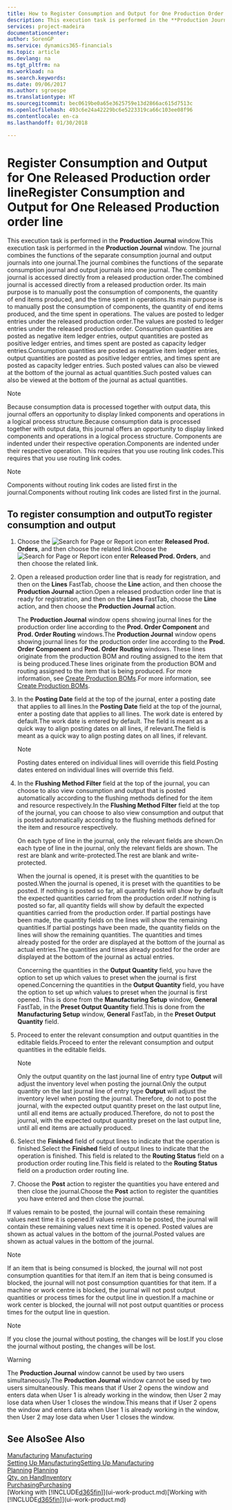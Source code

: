 ```yaml
---
title: How to Register Consumption and Output for One Production Order | Microsoft Docs
description: This execution task is performed in the **Production Journal** window. The journal combines the functions of the separate consumption journal and output journals into one journal. The combined journal is accessed directly from a released production order. Its main purpose is to manually post the consumption of components, the quantity of end items produced, and the time spent in operations.
services: project-madeira
documentationcenter: 
author: SorenGP
ms.service: dynamics365-financials
ms.topic: article
ms.devlang: na
ms.tgt_pltfrm: na
ms.workload: na
ms.search.keywords: 
ms.date: 09/06/2017
ms.author: sgroespe
ms.translationtype: HT
ms.sourcegitcommit: bec0619be0a65e3625759e13d2866ac615d7513c
ms.openlocfilehash: 493c6e24a42229bc6e5223319ca66c103ee08f96
ms.contentlocale: en-ca
ms.lasthandoff: 01/30/2018

---
```

# <a name="register-consumption-and-output-for-one-released-production-order-line"></a><span data-ttu-id="11658-106">Register Consumption and Output for One Released Production order line</span><span class="sxs-lookup"><span data-stu-id="11658-106">Register Consumption and Output for One Released Production order line</span></span>
<span data-ttu-id="11658-107">This execution task is performed in the **Production Journal** window.</span><span class="sxs-lookup"><span data-stu-id="11658-107">This execution task is performed in the **Production Journal** window.</span></span> <span data-ttu-id="11658-108">The journal combines the functions of the separate consumption journal and output journals into one journal.</span><span class="sxs-lookup"><span data-stu-id="11658-108">The journal combines the functions of the separate consumption journal and output journals into one journal.</span></span> <span data-ttu-id="11658-109">The combined journal is accessed directly from a released production order.</span><span class="sxs-lookup"><span data-stu-id="11658-109">The combined journal is accessed directly from a released production order.</span></span> <span data-ttu-id="11658-110">Its main purpose is to manually post the consumption of components, the quantity of end items produced, and the time spent in operations.</span><span class="sxs-lookup"><span data-stu-id="11658-110">Its main purpose is to manually post the consumption of components, the quantity of end items produced, and the time spent in operations.</span></span> <span data-ttu-id="11658-111">The values are posted to ledger entries under the released production order.</span><span class="sxs-lookup"><span data-stu-id="11658-111">The values are posted to ledger entries under the released production order.</span></span> <span data-ttu-id="11658-112">Consumption quantities are posted as negative item ledger entries, output quantities are posted as positive ledger entries, and times spent are posted as capacity ledger entries.</span><span class="sxs-lookup"><span data-stu-id="11658-112">Consumption quantities are posted as negative item ledger entries, output quantities are posted as positive ledger entries, and times spent are posted as capacity ledger entries.</span></span> <span data-ttu-id="11658-113">Such posted values can also be viewed at the bottom of the journal as actual quantities.</span><span class="sxs-lookup"><span data-stu-id="11658-113">Such posted values can also be viewed at the bottom of the journal as actual quantities.</span></span>  

> [!NOTE]  
>  <span data-ttu-id="11658-114">Because consumption data is processed together with output data, this journal offers an opportunity to display linked components and operations in a logical process structure.</span><span class="sxs-lookup"><span data-stu-id="11658-114">Because consumption data is processed together with output data, this journal offers an opportunity to display linked components and operations in a logical process structure.</span></span> <span data-ttu-id="11658-115">Components are indented under their respective operation.</span><span class="sxs-lookup"><span data-stu-id="11658-115">Components are indented under their respective operation.</span></span> <span data-ttu-id="11658-116">This requires that you use routing link codes.</span><span class="sxs-lookup"><span data-stu-id="11658-116">This requires that you use routing link codes.</span></span>  

> [!NOTE]  
>  <span data-ttu-id="11658-117">Components without routing link codes are listed first in the journal.</span><span class="sxs-lookup"><span data-stu-id="11658-117">Components without routing link codes are listed first in the journal.</span></span>  

## <a name="to-register-consumption-and-output"></a><span data-ttu-id="11658-118">To register consumption and output</span><span class="sxs-lookup"><span data-stu-id="11658-118">To register consumption and output</span></span>  
1.  <span data-ttu-id="11658-119">Choose the ![Search for Page or Report](media/ui-search/search_small.png "Search for Page or Report icon") icon enter **Released Prod. Orders**, and then choose the related link.</span><span class="sxs-lookup"><span data-stu-id="11658-119">Choose the ![Search for Page or Report](media/ui-search/search_small.png "Search for Page or Report icon") icon enter **Released Prod. Orders**, and then choose the related link.</span></span>  
2.  <span data-ttu-id="11658-120">Open a released production order line that is ready for registration, and then on the **Lines** FastTab, choose the **Line** action, and then choose the **Production Journal** action.</span><span class="sxs-lookup"><span data-stu-id="11658-120">Open a released production order line that is ready for registration, and then on the **Lines** FastTab, choose the **Line** action, and then choose the **Production Journal** action.</span></span>  

    <span data-ttu-id="11658-121">The **Production Journal** window opens showing journal lines for the production order line according to the **Prod. Order Component** and **Prod. Order Routing** windows.</span><span class="sxs-lookup"><span data-stu-id="11658-121">The **Production Journal** window opens showing journal lines for the production order line according to the **Prod. Order Component** and **Prod. Order Routing** windows.</span></span> <span data-ttu-id="11658-122">These lines originate from the production BOM and routing assigned to the item that is being produced.</span><span class="sxs-lookup"><span data-stu-id="11658-122">These lines originate from the production BOM and routing assigned to the item that is being produced.</span></span> <span data-ttu-id="11658-123">For more information, see [Create Production BOMs](production-how-to-create-routings.md).</span><span class="sxs-lookup"><span data-stu-id="11658-123">For more information, see [Create Production BOMs](production-how-to-create-routings.md).</span></span>  

3.  <span data-ttu-id="11658-124">In the **Posting Date** field at the top of the journal, enter a posting date that applies to all lines.</span><span class="sxs-lookup"><span data-stu-id="11658-124">In the **Posting Date** field at the top of the journal, enter a posting date that applies to all lines.</span></span> <span data-ttu-id="11658-125">The work date is entered by default.</span><span class="sxs-lookup"><span data-stu-id="11658-125">The work date is entered by default.</span></span> <span data-ttu-id="11658-126">The field is meant as a quick way to align posting dates on all lines, if relevant.</span><span class="sxs-lookup"><span data-stu-id="11658-126">The field is meant as a quick way to align posting dates on all lines, if relevant.</span></span>  

    > [!NOTE]  
    >  <span data-ttu-id="11658-127">Posting dates entered on individual lines will override this field.</span><span class="sxs-lookup"><span data-stu-id="11658-127">Posting dates entered on individual lines will override this field.</span></span>  

4.  <span data-ttu-id="11658-128">In the **Flushing Method Filter** field at the top of the journal, you can choose to also view consumption and output that is posted automatically according to the flushing methods defined for the item and resource respectively.</span><span class="sxs-lookup"><span data-stu-id="11658-128">In the **Flushing Method Filter** field at the top of the journal, you can choose to also view consumption and output that is posted automatically according to the flushing methods defined for the item and resource respectively.</span></span>  

    <span data-ttu-id="11658-129">On each type of line in the journal, only the relevant fields are shown.</span><span class="sxs-lookup"><span data-stu-id="11658-129">On each type of line in the journal, only the relevant fields are shown.</span></span> <span data-ttu-id="11658-130">The rest are blank and write-protected.</span><span class="sxs-lookup"><span data-stu-id="11658-130">The rest are blank and write-protected.</span></span>  

    <span data-ttu-id="11658-131">When the journal is opened, it is preset with the quantities to be posted.</span><span class="sxs-lookup"><span data-stu-id="11658-131">When the journal is opened, it is preset with the quantities to be posted.</span></span> <span data-ttu-id="11658-132">If nothing is posted so far, all quantity fields will show by default the expected quantities carried from the production order.</span><span class="sxs-lookup"><span data-stu-id="11658-132">If nothing is posted so far, all quantity fields will show by default the expected quantities carried from the production order.</span></span> <span data-ttu-id="11658-133">If partial postings have been made, the quantity fields on the lines will show the remaining quantities.</span><span class="sxs-lookup"><span data-stu-id="11658-133">If partial postings have been made, the quantity fields on the lines will show the remaining quantities.</span></span> <span data-ttu-id="11658-134">The quantities and times already posted for the order are displayed at the bottom of the journal as actual entries.</span><span class="sxs-lookup"><span data-stu-id="11658-134">The quantities and times already posted for the order are displayed at the bottom of the journal as actual entries.</span></span>  

    <span data-ttu-id="11658-135">Concerning the quantities in the **Output Quantity** field, you have the option to set up which values to preset when the journal is first opened.</span><span class="sxs-lookup"><span data-stu-id="11658-135">Concerning the quantities in the **Output Quantity** field, you have the option to set up which values to preset when the journal is first opened.</span></span> <span data-ttu-id="11658-136">This is done from the **Manufacturing Setup** window, **General** FastTab, in the **Preset Output Quantity** field.</span><span class="sxs-lookup"><span data-stu-id="11658-136">This is done from the **Manufacturing Setup** window, **General** FastTab, in the **Preset Output Quantity** field.</span></span> 

5.  <span data-ttu-id="11658-137">Proceed to enter the relevant consumption and output quantities in the editable fields.</span><span class="sxs-lookup"><span data-stu-id="11658-137">Proceed to enter the relevant consumption and output quantities in the editable fields.</span></span>  

    > [!NOTE]  
    >  <span data-ttu-id="11658-138">Only the output quantity on the last journal line of entry type **Output** will adjust the inventory level when posting the journal.</span><span class="sxs-lookup"><span data-stu-id="11658-138">Only the output quantity on the last journal line of entry type **Output** will adjust the inventory level when posting the journal.</span></span> <span data-ttu-id="11658-139">Therefore, do not to post the journal, with the expected output quantity preset on the last output line, until all end items are actually produced.</span><span class="sxs-lookup"><span data-stu-id="11658-139">Therefore, do not to post the journal, with the expected output quantity preset on the last output line, until all end items are actually produced.</span></span>  

6.  <span data-ttu-id="11658-140">Select the **Finished** field of output lines to indicate that the operation is finished.</span><span class="sxs-lookup"><span data-stu-id="11658-140">Select the **Finished** field of output lines to indicate that the operation is finished.</span></span> <span data-ttu-id="11658-141">This field is related to the **Routing Status** field on a production order routing line.</span><span class="sxs-lookup"><span data-stu-id="11658-141">This field is related to the **Routing Status** field on a production order routing line.</span></span>  
7.  <span data-ttu-id="11658-142">Choose the **Post** action to register the quantities you have entered and then close the journal.</span><span class="sxs-lookup"><span data-stu-id="11658-142">Choose the **Post** action to register the quantities you have entered and then close the journal.</span></span>  

<span data-ttu-id="11658-143">If values remain to be posted, the journal will contain these remaining values next time it is opened.</span><span class="sxs-lookup"><span data-stu-id="11658-143">If values remain to be posted, the journal will contain these remaining values next time it is opened.</span></span> <span data-ttu-id="11658-144">Posted values are shown as actual values in the bottom of the journal.</span><span class="sxs-lookup"><span data-stu-id="11658-144">Posted values are shown as actual values in the bottom of the journal.</span></span>  

> [!NOTE]  
>  <span data-ttu-id="11658-145"> If an item that is being consumed is blocked, the journal will not post consumption quantities for that item.</span><span class="sxs-lookup"><span data-stu-id="11658-145">If an item that is being consumed is blocked, the journal will not post consumption quantities for that item.</span></span> <span data-ttu-id="11658-146">If a machine or work centre is blocked, the journal will not post output quantities or process times for the output line in question.</span><span class="sxs-lookup"><span data-stu-id="11658-146">If a machine or work center is blocked, the journal will not post output quantities or process times for the output line in question.</span></span>  

> [!NOTE]  
>  <span data-ttu-id="11658-147">If you close the journal without posting, the changes will be lost.</span><span class="sxs-lookup"><span data-stu-id="11658-147">If you close the journal without posting, the changes will be lost.</span></span>  

> [!WARNING]  
>  <span data-ttu-id="11658-148">The **Production Journal** window cannot be used by two users simultaneously.</span><span class="sxs-lookup"><span data-stu-id="11658-148">The **Production Journal** window cannot be used by two users simultaneously.</span></span> <span data-ttu-id="11658-149">This means that if User 2 opens the window and enters data when User 1 is already working in the window, then User 2 may lose data when User 1 closes the window.</span><span class="sxs-lookup"><span data-stu-id="11658-149">This means that if User 2 opens the window and enters data when User 1 is already working in the window, then User 2 may lose data when User 1 closes the window.</span></span>  

## <a name="see-also"></a><span data-ttu-id="11658-150">See Also</span><span class="sxs-lookup"><span data-stu-id="11658-150">See Also</span></span>  
<span data-ttu-id="11658-151">[Manufacturing](production-manage-manufacturing.md)  </span><span class="sxs-lookup"><span data-stu-id="11658-151">[Manufacturing](production-manage-manufacturing.md)  </span></span>  
[<span data-ttu-id="11658-152">Setting Up Manufacturing</span><span class="sxs-lookup"><span data-stu-id="11658-152">Setting Up Manufacturing</span></span>](production-configure-production-processes.md)  
<span data-ttu-id="11658-153">[Planning](production-planning.md)    </span><span class="sxs-lookup"><span data-stu-id="11658-153">[Planning](production-planning.md)    </span></span>  
[<span data-ttu-id="11658-154">Qty. on Hand</span><span class="sxs-lookup"><span data-stu-id="11658-154">Inventory</span></span>](inventory-manage-inventory.md)  
[<span data-ttu-id="11658-155">Purchasing</span><span class="sxs-lookup"><span data-stu-id="11658-155">Purchasing</span></span>](purchasing-manage-purchasing.md)  
<span data-ttu-id="11658-156">[Working with [!INCLUDE[d365fin](includes/d365fin_md.md)]](ui-work-product.md)</span><span class="sxs-lookup"><span data-stu-id="11658-156">[Working with [!INCLUDE[d365fin](includes/d365fin_md.md)]](ui-work-product.md)</span></span>

